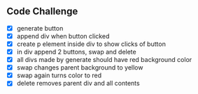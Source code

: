 ## Code Challenge
- [x] generate button
- [x] append div when button clicked
- [x] create p element inside div to show clicks of button
- [x] in div append 2 buttons, swap and delete
- [x] all divs made by generate should have red background color
- [x] swap changes parent background to yellow
- [x] swap again turns color to red
- [x] delete removes parent div and all contents
